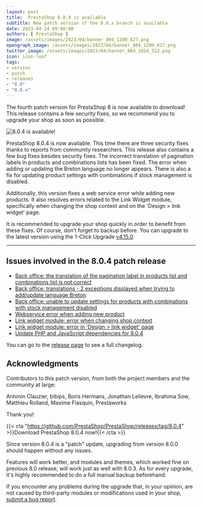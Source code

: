 ```yaml
---
layout: post
title:  PrestaShop 8.0.4 is available
subtitle: New patch version of the 8.0.x branch is available
date: 2023-04-24 09:00:00
authors: [ PrestaShop ]
image: /assets/images/2023/04/banner_804_1200_627.png
opengraph_image: /assets/images/2023/04/banner_804_1200_627.png
twitter_image: /assets/images/2023/04/banner_804_1024_512.png
icon: icon-leaf
tags:
- version
- patch
- releases
- "8.0"
- "8.0.x"
---
```


The fourth patch version for PrestaShop 8 is now available to download! This release contains a few security fixes, so we recommend you to upgrade your shop as soon as possible.

![8.0.4 is available!](/assets/images/2023/04/banner_804_1534_424.png)

PrestaShop 8.0.4 is now available. This time there are three security fixes thanks to reports from community researchers. This release also contains a few bug fixes besides security fixes. The incorrect translation of pagination labels in products and combinations lists has been fixed. The error when adding or updating the Breton language no longer appears. There is also a fix for updating product settings with combinations if stock management is disabled.

Additionally, this version fixes a web service error while adding new products. It also resolves errors related to the Link Widget module, specifically when changing the shop context and on the 'Design > link widget' page.

It is recommended to upgrade your shop quickly in order to benefit from these fixes. Of course, don’t forget to backup before. You can upgrade to the latest version using the 1-Click Upgrade [v4.15.0](https://github.com/PrestaShop/autoupgrade/releases/tag/v4.15.0).

---

## Issues involved in the 8.0.4 patch release

- [Back office: the translation of the pagination label in products list and combinations list is not correct](https://github.com/PrestaShop/PrestaShop/issues/32053)
- [Back office: translations - 2 exceptions displayed when trying to add/update language Breton](https://github.com/PrestaShop/PrestaShop/issues/31384)
- [Back office: unable to update settings for products with combinations with stock management disabled](https://github.com/PrestaShop/PrestaShop/issues/30179)
- [Webservice error when adding new product](https://github.com/PrestaShop/PrestaShop/issues/29315)
- [Link widget module: error when changing shop context](https://github.com/PrestaShop/PrestaShop/issues/29005)
- [Link widget module: error in 'Design > link widget' page](https://github.com/PrestaShop/PrestaShop/issues/32052)
- [Update PHP and JavaScript dependencies for 8.0.4](https://github.com/PrestaShop/PrestaShop/issues/32031)

You can go to the [release page](https://github.com/PrestaShop/PrestaShop/releases/tag/8.0.4) to see a full changelog.

## Acknowledgments

Contributors to this patch version, from both the project members and the community at large:

Antonin Clauzier, bibips, Boris Hermans, Jonathan Lelievre, Ibrahima Sow, Matthieu Rolland, Maxime Flasquin, Prestaworks

Thank you!

{{< cta "https://github.com/PrestaShop/PrestaShop/releases/tag/8.0.4" >}}Download PrestaShop 8.0.4 now!{{< /cta >}}

Since version 8.0.4 is a "patch" update, upgrading from version 8.0.0 should happen without any issues.

Features will work better, and modules and themes, which worked fine on previous 8.0 release, will work just as well with 8.0.3. As for every upgrade, it's highly recommended to do a full manual backup beforehand.

If you encounter any problems during the upgrade that, in your opinion, are not caused by third-party modules or modifications used in your shop, [submit a bug report](https://www.prestashop-project.org/get-involved/report-issues/).
